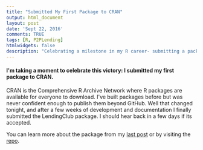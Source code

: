 ```yaml
---
title: "Submitted My First Package to CRAN"
output: html_document
layout: post
date: 'Sept 22, 2016'
comments: TRUE
tags: [R, P2PLending]
htmlwidgets: false
description: "Celebrating a milestone in my R career- submitting a package to CRAN"
---
```


#### I'm taking a moment to celebrate this victory: I submitted my first package to CRAN.  

CRAN is the Comprehensive R Archive Network where R packages are available for everyone to download. I've built packages before but was never confident enough to publish them beyond GitHub. Well that changed tonight, and after a few weeks of development and documentation I finally submitted the LendingClub package.  I should hear back in a few days if its accepted.  

You can learn more about the package from my [last post](www.ryankuhn.net/blog/introducing-LendingClub-package) or by visiting the [repo](www.github.com/kuhnrl30/LendingClub).